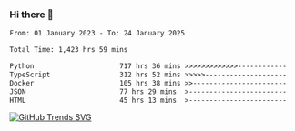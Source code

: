 ### Hi there 👋

<!--START_SECTION:waka-->

```txt
From: 01 January 2023 - To: 24 January 2025

Total Time: 1,423 hrs 59 mins

Python                     717 hrs 36 mins >>>>>>>>>>>>>------------   50.39 %
TypeScript                 312 hrs 52 mins >>>>>--------------------   21.97 %
Docker                     105 hrs 38 mins >>-----------------------   07.42 %
JSON                       77 hrs 29 mins  >------------------------   05.44 %
HTML                       45 hrs 13 mins  >------------------------   03.18 %
```

<!--END_SECTION:waka-->

[![GitHub Trends SVG](https://api.githubtrends.io/user/svg/IAbuElRuzz/langs)](https://githubtrends.io)
